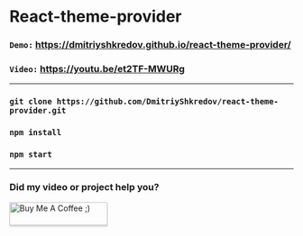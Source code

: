 # React-theme-provider

### `Demo:` https://dmitriyshkredov.github.io/react-theme-provider/

### `Video:` https://youtu.be/et2TF-MWURg

---

### `git clone https://github.com/DmitriyShkredov/react-theme-provider.git`

### `npm install`

### `npm start`

---

### Did my video or project help you?

<a href="https://www.buymeacoffee.com/DmitriyShkredov" target="_blank"><img src="https://www.buymeacoffee.com/assets/img/custom_images/orange_img.png" alt="Buy Me A Coffee ;)" style="height: 41px !important;width: 174px !important;box-shadow: 0px 3px 2px 0px rgba(190, 190, 190, 0.5) !important;-webkit-box-shadow: 0px 3px 2px 0px rgba(190, 190, 190, 0.5) !important;" ></a>
